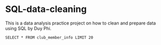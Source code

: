 # SQL-data-cleaning
This is a data analysis practice project on how to clean and prepare data using SQL by Duy Phi.

`SELECT * FROM club_member_info LIMIT 20`
